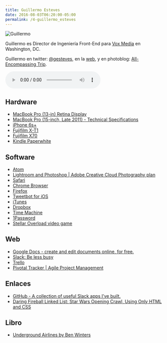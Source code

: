 ```yaml
---
title: Guillermo Esteves
date: 2016-08-03T06:20:00-05:00  
permalink: /4-guillermo_esteves
---
```


![Guillermo](/images/gesteves.jpg#floatleft)


Guillermo es Director de Ingeniería Front-End para [Vox Media](http://www.voxmedia.com/pages/about-vox-media) en Washington, DC. 

Guillermo en twitter: [@gesteves](https://twitter.com/gesteves), en la [web](https://www.gesteves.com), y en photoblog: [All-Encompassing Trip](https://www.allencompassingtrip.com/).

<audio width="300" height="48" controls="controls"><source src="http://colofonaudio.s3.amazonaws.com/ColofonAudio_4_Guillermo-Esteves.mp3" type="audio/mpeg"/>Descargar<a href="http://colofonaudio.s3.amazonaws.com/ColofonAudio_4_Guillermo-Esteves.mp3"></a>.</audio>


## Hardware
* [MacBook Pro (13-in) Retina Display](http://www.apple.com/shop/buy-mac/macbook-pro)
* [MacBook Pro (15-inch, Late 2011) - Technical Specifications](https://support.apple.com/kb/sp645?locale=en_US)
* [iPhone 6s+](http://www.apple.com/iphone-6s/)
* [Fujifilm X-T1](http://www.amazon.com/dp/B00HYAL88W/?tag=rmateu-20)
* [Fujifilm X70](http://www.amazon.com/dp/B019Y5UBPU/?tag=rmateu-20)
* [Kindle Paperwhite](http://www.amazon.com/dp/B00AWH595M/?tag=rmateu-20)

## Software
* [Atom](https://atom.io/)
* [Lightroom and Photoshop | Adobe Creative Cloud Photography plan](http://www.adobe.com/creativecloud/photography.html?sdid=KKTJE&mv=search&s_kwcid=AL!3085!3!115827841218!e!!g!!adobe%20lightroom&ef_id=Uz8XpAAAAWCgQyDK:20160803031540:s)
* [Safari](http://www.apple.com/safari/)
* [Chrome Browser](https://www.google.com/chrome/browser/desktop/)
* [Firefox](https://www.mozilla.org/en-US/firefox/new/)
* [Tweetbot for iOS](http://tapbots.com/tweetbot/)
* [iTunes](http://www.apple.com/itunes/)
* [Dropbox](https://www.dropbox.com/)
* [Time Machine](https://support.apple.com/en-us/HT201250)
* [1Password](https://1password.com/)
* [Stellar Overload video game](http://www.stellar-overload.com/)



## Web
* [Google Docs - create and edit documents online, for free.](https://www.google.com/docs/about/)
* [Slack: Be less busy](https://slack.com/)
* [Trello](https://trello.com/)
* [Pivotal Tracker | Agile Project Management](https://www.pivotaltracker.com/)


## Enlaces 
* [GitHub - A collection of useful Slack apps I’ve built.](https://github.com/gesteves/slackapps)
* [Daring Fireball Linked List: Star Wars Opening Crawl, Using Only HTML and CSS](http://daringfireball.net/linked/2010/01/20/star-wars-crawl)

## Libro
* [Underground Airlines by Ben Winters](https://www.amazon.com/dp/B017RQP41O/ref=dp-kindle-redirect?_encoding=UTF8&btkr=1)
